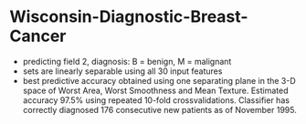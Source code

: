 # Wisconsin-Diagnostic-Breast-Cancer

- predicting field 2, diagnosis: B = benign, M = malignant
- sets are linearly separable using all 30 input features
- best predictive accuracy obtained using one separating plane
		in the 3-D space of Worst Area, Worst Smoothness and
		Mean Texture.  Estimated accuracy 97.5% using repeated
		10-fold crossvalidations.  Classifier has correctly
		diagnosed 176 consecutive new patients as of November
		1995. 
